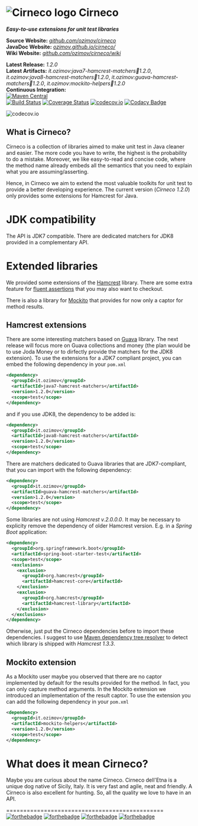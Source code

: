 # ![Cirneco logo](https://raw.github.com/ozimov/cirneco/master/Cirneco.png) Cirneco

***Easy-to-use extensions for unit test libraries***

**Source Website:** *[github.com/ozimov/cirneco](http://github.com/ozimov/cirneco/)*<br />
**JavaDoc Website:** *[ozimov.github.io/cirneco/](http://ozimov.github.io/cirneco/)*<br />
**Wiki Website:** *[github.com/ozimov/cirneco/wiki](http://github.com/ozimov/cirneco/wiki)*<br />

**Latest Release:** *1.2.0*<br />
**Latest Artifacts:** *it.ozimov:java7-hamcrest-matchers:jar:1.2.0*,
  *it.ozimov:java8-hamcrest-matchers:jar:1.2.0*,
  *it.ozimov:guava-hamcrest-matchers:jar:1.2.0*,
  *it.ozimov:mockito-helpers:jar:1.2.0*<br />
**Continuous Integration:**<br />
[![Maven Central](https://maven-badges.herokuapp.com/maven-central/it.ozimov/cirneco-parent/badge.svg)](https://maven-badges.herokuapp.com/maven-central/it.ozimov/cirneco-parent)
<br />
[![Build Status](https://travis-ci.org/ozimov/cirneco.svg?branch=master)](https://travis-ci.org/ozimov/cirneco) [![Coverage Status](https://coveralls.io/repos/ozimov/cirneco/badge.svg?branch=master&service=github)](https://coveralls.io/github/ozimov/cirneco?branch=master)
[![codecov.io](https://codecov.io/github/ozimov/cirneco/coverage.svg?branch=master)](https://codecov.io/github/ozimov/cirneco?branch=master)
[![Codacy Badge](https://api.codacy.com/project/badge/grade/7a4364b93df6473fb18a597e900edceb)](https://www.codacy.com/app/roberto-trunfio/cirneco)

![codecov.io](https://codecov.io/github/ozimov/cirneco/branch.svg?branch=master)

## What is Cirneco?

Cirneco is a collection of libraries aimed to make unit test in Java cleaner and easier.
The more code you have to write, the highest is the probability to do a mistake. Moreover,
we like easy-to-read and concise code, where the method name already embeds all the semantics that you
need to explain what you are assuming/asserting.

Hence, in Cirneco we aim to extend the most valuable toolkits for  unit test to provide a better developing experience.
The current version (*Cirneco 1.2.0*) only provides some extensions for Hamcrest for Java.

# JDK compatibility
The API is JDK7 compatible.
There are dedicated matchers for JDK8 provided in a complementary API.


# Extended libraries
We provided some extensions of the [Hamcrest](https://github.com/hamcrest/JavaHamcrest) library.
There are some extra feature for [fluent assertions](https://github.com/ozimov/cirneco/wiki/Fluent-Assertions) that you may also want to checkout.

There is also a library for [Mockito](http://site.mockito.org/) that provides for now only a captor for method results.

## Hamcrest extensions
There are some interesting matchers based on [Guava](https://github.com/google/guava) library. The next release will focus more on Guava collections and money (the plan would be to use Joda Money or to dirfectly provide the matchers for the JDK8 extension).
To use the extensions for a JDK7 compliant project, you can embed the following dependency in your `pom.xml`
```xml
<dependency>
  <groupId>it.ozimov</groupId>
  <artifactId>java7-hamcrest-matchers</artifactId>
  <version>1.2.0</version>
  <scope>test</scope>
</dependency>
```
and if you use JDK8, the dependency to be added is:

```xml
<dependency>
  <groupId>it.ozimov</groupId>
  <artifactId>java8-hamcrest-matchers</artifactId>
  <version>1.2.0</version>
  <scope>test</scope>
</dependency>
```

There are matchers dedicated to Guava libraries that are JDK7-compliant, that you can import with the following dependency:

```xml
<dependency>
  <groupId>it.ozimov</groupId>
  <artifactId>guava-hamcrest-matchers</artifactId>
  <version>1.2.0</version>
  <scope>test</scope>
</dependency>
```

Some libraries are not using _Hamcrest v.2.0.0.0_. It may be necessary to explicity remove the dependency of older Hamcrest version. E.g. in a _Spring Boot_ application:
```xml
<dependency>
  <groupId>org.springframework.boot</groupId>
  <artifactId>spring-boot-starter-test</artifactId>
  <scope>test</scope>
  <exclusions>
    <exclusion>
      <groupId>org.hamcrest</groupId>
      <artifactId>hamcrest-core</artifactId>
    </exclusion>
    <exclusion>
      <groupId>org.hamcrest</groupId>
      <artifactId>hamcrest-library</artifactId>
    </exclusion>
  </exclusions>
</dependency>
```
Otherwise, just put the Cirneco dependencies before to import these dependencies. I suggest to use [Maven dependency tree resolver](https://maven.apache.org/plugins/maven-dependency-plugin/examples/resolving-conflicts-using-the-dependency-tree.html) to detect which library is shipped with _Hamcrest 1.3.3_.

## Mockito extension
As a Mockito user maybe you observed that there are no captor implemented by default for the results provided for the method. 
In fact, you can only capture method arguments. In the Mockito extension we introduced an implementation of the result captor.
To use the extension you can add the following dependency in your `pom.xml`
```xml
<dependency>
  <groupId>it.ozimov</groupId>
  <artifactId>mockito-helpers</artifactId>
  <version>1.2.0</version>
  <scope>test</scope>
</dependency>
```

# What does it mean Cirneco?
Maybe you are curious about the name Cirneco. Cirneco dell'Etna is a unique dog native of Sicily, Italy.
It is very fast and agile, neat and friendly. A Cirneco is also excellent for hunting. So, all the quality
we love to have in an API.

==============================================
[![forthebadge](http://forthebadge.com/images/badges/built-by-developers.svg)](http://forthebadge.com)
[![forthebadge](http://forthebadge.com/images/badges/built-with-love.svg)](http://forthebadge.com)
[![forthebadge](http://forthebadge.com/images/badges/pretty-risque.svg)](http://forthebadge.com)
[![forthebadge](http://forthebadge.com/images/badges/makes-people-smile.svg)](http://forthebadge.com)
